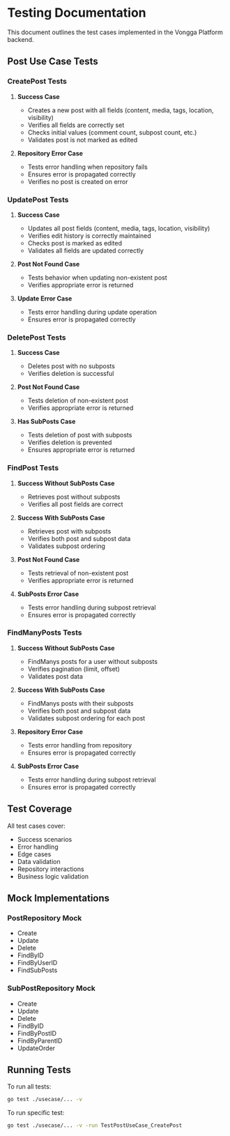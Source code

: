 # Testing Documentation

This document outlines the test cases implemented in the Vongga Platform backend.

## Post Use Case Tests

### CreatePost Tests
1. **Success Case**
   - Creates a new post with all fields (content, media, tags, location, visibility)
   - Verifies all fields are correctly set
   - Checks initial values (comment count, subpost count, etc.)
   - Validates post is not marked as edited

2. **Repository Error Case**
   - Tests error handling when repository fails
   - Ensures error is propagated correctly
   - Verifies no post is created on error

### UpdatePost Tests
1. **Success Case**
   - Updates all post fields (content, media, tags, location, visibility)
   - Verifies edit history is correctly maintained
   - Checks post is marked as edited
   - Validates all fields are updated correctly

2. **Post Not Found Case**
   - Tests behavior when updating non-existent post
   - Verifies appropriate error is returned

3. **Update Error Case**
   - Tests error handling during update operation
   - Ensures error is propagated correctly

### DeletePost Tests
1. **Success Case**
   - Deletes post with no subposts
   - Verifies deletion is successful

2. **Post Not Found Case**
   - Tests deletion of non-existent post
   - Verifies appropriate error is returned

3. **Has SubPosts Case**
   - Tests deletion of post with subposts
   - Verifies deletion is prevented
   - Ensures appropriate error is returned

### FindPost Tests
1. **Success Without SubPosts Case**
   - Retrieves post without subposts
   - Verifies all post fields are correct

2. **Success With SubPosts Case**
   - Retrieves post with subposts
   - Verifies both post and subpost data
   - Validates subpost ordering

3. **Post Not Found Case**
   - Tests retrieval of non-existent post
   - Verifies appropriate error is returned

4. **SubPosts Error Case**
   - Tests error handling during subpost retrieval
   - Ensures error is propagated correctly

### FindManyPosts Tests
1. **Success Without SubPosts Case**
   - FindManys posts for a user without subposts
   - Verifies pagination (limit, offset)
   - Validates post data

2. **Success With SubPosts Case**
   - FindManys posts with their subposts
   - Verifies both post and subpost data
   - Validates subpost ordering for each post

3. **Repository Error Case**
   - Tests error handling from repository
   - Ensures error is propagated correctly

4. **SubPosts Error Case**
   - Tests error handling during subpost retrieval
   - Ensures error is propagated correctly

## Test Coverage

All test cases cover:
- Success scenarios
- Error handling
- Edge cases
- Data validation
- Repository interactions
- Business logic validation

## Mock Implementations

### PostRepository Mock
- Create
- Update
- Delete
- FindByID
- FindByUserID
- FindSubPosts

### SubPostRepository Mock
- Create
- Update
- Delete
- FindByID
- FindByPostID
- FindByParentID
- UpdateOrder

## Running Tests

To run all tests:
```bash
go test ./usecase/... -v
```

To run specific test:
```bash
go test ./usecase/... -v -run TestPostUseCase_CreatePost
```
